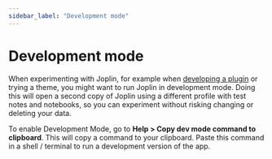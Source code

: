 ```yaml
---
sidebar_label: "Development mode"
---
```


# Development mode

When experimenting with Joplin, for example when [developing a plugin](https://github.com/laurent22/joplin/blob/dev/readme/api/get_started/plugins.md) or trying a theme, you might want to run Joplin in development mode. Doing this will open a second copy of Joplin using a different profile with test notes and notebooks, so you can experiment without risking changing or deleting your data.

To enable Development Mode, go to **Help &gt; Copy dev mode command to clipboard**. This will copy a command to your clipboard. Paste this command in a shell / terminal to run a development version of the app.